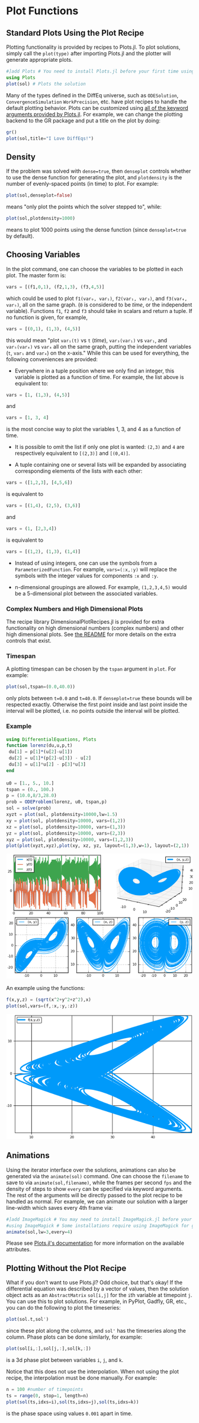 # Plot Functions

## Standard Plots Using the Plot Recipe

Plotting functionality is provided by recipes to Plots.jl. To
plot solutions, simply call the `plot(type)` after importing Plots.jl
and the plotter will generate appropriate plots.

```julia
#]add Plots # You need to install Plots.jl before your first time using it!
using Plots
plot(sol) # Plots the solution
```

Many of the types defined in the DiffEq universe, such as
`ODESolution`, `ConvergenceSimulation` `WorkPrecision`, etc. have plot recipes
to handle the default plotting behavior. Plots can be customized using
[all of the keyword arguments provided by Plots.jl](http://docs.juliaplots.org/latest/supported/).
For example, we can change the plotting backend to the GR package and put a title
on the plot by doing:

```julia
gr()
plot(sol,title="I Love DiffEqs!")
```

## Density

If the problem was solved with `dense=true`, then `denseplot` controls whether
to use the dense function for generating the plot, and `plotdensity` is the number
of evenly-spaced points (in time) to plot. For example:

```julia
plot(sol,denseplot=false)
```

means "only plot the points which the solver stepped to", while:

```julia
plot(sol,plotdensity=1000)
```

means to plot 1000 points using the dense function (since `denseplot=true` by
default).

## Choosing Variables

In the plot command, one can choose the variables to be plotted in each plot. The
master form is:

```julia
vars = [(f1,0,1), (f2,1,3), (f3,4,5)]
```

which could be used to plot `f1(var₀, var₁)`, `f2(var₁, var₃)`, and
`f3(var₄, var₅)`, all on the same graph. (`0` is considered to be *time*,
or the independent variable). Functions `f1`, `f2` and `f3` should take in scalars
and return a tuple. If no function is given, for example,

```julia
vars = [(0,1), (1,3), (4,5)]
```

this would mean "plot `var₁(t)` vs `t` (*time*), `var₃(var₁)` vs `var₁`, and
`var₅(var₄)` vs `var₄` all on the same graph, putting the independent variables
(`t`, `var₁` and `var₄`) on the x-axis." While this can be used for everything,
the following conveniences are provided:

* Everywhere in a tuple position where we only find an integer, this
  variable is plotted as a function of time.  For example, the list above
  is equivalent to:

```julia
vars = [1, (1,3), (4,5)]
```

and

```julia
vars = [1, 3, 4]
```

is the most concise way to plot the variables 1, 3, and 4 as a function
of time.

* It is possible to omit the list if only one plot is wanted: `(2,3)`
  and `4` are respectively equivalent to `[(2,3)]` and `[(0,4)]`.

* A tuple containing one or several lists will be expanded by
  associating corresponding elements of the lists with each other:

```julia
vars = ([1,2,3], [4,5,6])
```

is equivalent to

```julia
vars = [(1,4), (2,5), (3,6)]
```

and

```julia
vars = (1, [2,3,4])
```

is equivalent to

```julia
vars = [(1,2), (1,3), (1,4)]
```

* Instead of using integers, one can use the symbols from a `ParameterizedFunction`.
  For example, `vars=(:x,:y)` will replace the symbols with the integer values for
  components `:x` and `:y`.

* n-dimensional groupings are allowed. For example, `(1,2,3,4,5)` would be a
  5-dimensional plot between the associated variables.

### Complex Numbers and High Dimensional Plots

The recipe library DimensionalPlotRecipes.jl is provided for extra functionality
on high dimensional numbers (complex numbers) and other high dimensional plots.
See [the README](https://github.com/JuliaDiffEq/DimensionalPlotRecipes.jl) for
more details on the extra controls that exist.

### Timespan

A plotting timespan can be chosen by the `tspan` argument in `plot`. For example:

```julia
plot(sol,tspan=(0.0,40.0))
```

only plots between `t=0.0` and `t=40.0`. If `denseplot=true` these bounds will be respected
exactly. Otherwise the first point inside and last point inside the interval will be plotted,
i.e. no points outside the interval will be plotted.

### Example

```julia
using DifferentialEquations, Plots
function lorenz(du,u,p,t)
 du[1] = p[1]*(u[2]-u[1])
 du[2] = u[1]*(p[2]-u[3]) - u[2]
 du[3] = u[1]*u[2] - p[3]*u[3]
end

u0 = [1., 5., 10.]
tspan = (0., 100.)
p = (10.0,8/3,28.0)
prob = ODEProblem(lorenz, u0, tspan,p)
sol = solve(prob)
xyzt = plot(sol, plotdensity=10000,lw=1.5)
xy = plot(sol, plotdensity=10000, vars=(1,2))
xz = plot(sol, plotdensity=10000, vars=(1,3))
yz = plot(sol, plotdensity=10000, vars=(2,3))
xyz = plot(sol, plotdensity=10000, vars=(1,2,3))
plot(plot(xyzt,xyz),plot(xy, xz, yz, layout=(1,3),w=1), layout=(2,1))
```

![lorenz_plot](../assets/vars_plotting_example.png)

An example using the functions:

```julia
f(x,y,z) = (sqrt(x^2+y^2+z^2),x)
plot(sol,vars=(f,:x,:y,:z))
```

![norm_plot](../assets/normalized.png)

## Animations

Using the iterator interface over the solutions, animations can also be generated
via the `animate(sol)` command. One can choose the `filename` to save to via
`animate(sol,filename)`, while the frames per second `fps` and the density of steps
to show `every` can be specified via keyword arguments.
The rest of the arguments will be directly passed to the plot recipe to be handled
as normal. For example, we can animate our solution with a larger line-width which
saves every 4th frame via:

```julia
#]add ImageMagick # You may need to install ImageMagick.jl before your first time using it!
#using ImageMagick # Some installations require using ImageMagick for good animations
animate(sol,lw=3,every=4)
```

Please see [Plots.jl's documentation](https://juliaplots.github.io/) for more information
on the available attributes.

## Plotting Without the Plot Recipe

What if you don't want to use Plots.jl? Odd choice, but that's okay! If the differential
equation was described by a vector of values, then the solution object acts as
an `AbstractMatrix` `sol[i,j]` for the `i`th variable at timepoint `j`. You can
use this to plot solutions. For example, in PyPlot, Gadfly, GR, etc., you can
do the following to plot the timeseries:

```julia
plot(sol.t,sol')
```

since these plot along the columns, and `sol'` has the timeseries along the column.
Phase plots can be done similarly, for example:

```julia
plot(sol[i,:],sol[j,:],sol[k,:])
```

is a 3d phase plot between variables `i`, `j`, and `k`.

Notice that this does not use the interpolation. When not using the plot recipe,
the interpolation must be done manually. For example:

```julia
n = 100 #number of timepoints
ts = range(0, stop=1, length=n)
plot(sol(ts,idxs=i),sol(ts,idxs=j),sol(ts,idxs=k))
```

is the phase space using values `0.001` apart in time.
